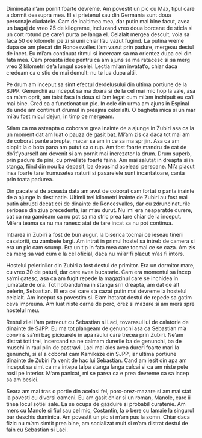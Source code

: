 Dimineata n’am pornit foarte devreme. Am povestit un pic cu Max, tipul care a dormit deasupra mea. El si prietenul sau din Germania sunt doua personaje ciudatele. Cam de inaltimea mea, dar putin mai bine facut, avea un bagaj de vreo 25 de kilograme, incluzand vreo doua borcane de sticla si un cort rotund pe care’l purta pe langa el. Celalalt mergea descult, voia sa faca 50 de kilometri pe zi si unii chiar l’au vazut fugind. La putina vreme dupa ce am plecat din Roncesvalles i’am vazut prin padure, mergeau destul de incet. Eu mi’am continuat ritmul si incercam sa ma orientez dupa cei din fata mea. Cam proasta idee pentru ca am ajuns sa ma ratacesc si sa merg vreo 2 kilometri de’a lungul soselei. Lectia mi’am invatat’o, chiar daca credeam ca o stiu de mai demult: nu te lua dupa altii.

Pe drum am inceput sa simt efectul derdelusului din ultima portiune de la SJPP. Genunchii au inceput sa ma doara si de la cel mai mic hop la vale, asa ca m’am oprit, am taiat fasa in doua si i’am legat cum mi’am inchipuit eu ca’i mai bine. Cred ca a functionat un pic. In cele din urma am ajuns in Espinal de unde am continuat drumul in preajma celorlalti. O bagheta mica si un mar mi’au fost micul dejun, in timp ce mergeam.

Stiam ca ma asteapta o coborare grea inainte de a ajunge in Zubiri asa ca la un moment dat am luat o pauza de gasit bat. Mi’am zis ca daca tot mai am de coborat pante abrupte, macar sa am in ce sa ma sprijin. Asa ca am cioplit la o bota pana am putut sa o rup. Am fost foarte mandru de cat de do’it’yourself am devenit si am pornit mai increzator la drum. Drum superb, prin padure de pini, cu priveliste foarte faina. Am mai salutat in dreapta si in stanga, fiind din nou ba depasit, ba depasind aceleasi persoane. Mi’a placut insa foarte tare frumusetea naturii si pasarelele sunt incantatoare, canta prin toata padurea.

Din pacate si de aceasta data am avut de coborat cam fortat o panta inainte de a ajunge la destinatie. Ultimii trei kilometri inainte de Zubiri au fost mai putin abrupti decat cei de dinainte de Roncesvalles, dar cu zdruncinaturile serioase din ziua precedenta, iar m’au durut. Nu imi era neaparatde durere, cat ca ma gandeam ca nu pot sa ma stric prea tare chiar de la inceput. Mi’era teama sa nu ma ranesc atat de tare incat sa nu pot continua.

Intrarea in Zubiri a fost de bun augur, la biserica tocmai ce ieseau tinerii casatoriti, cu zambete largi. Am intrat in primul hostel sa intreb de camera si era un pic cam scump. Era un tip in fata mea care tocmai ce se caza. Am zis ca merg sa vad cum e la cel oficial, daca nu mi’ar fi placut m’as fi intors.

Hostelul pelerinilor din Zubiri a fost destul de primitor. Era un dormitor mare, cu vreo 30 de paturi, dar care avea bucatarie. Cam era momentul sa incep sa’mi gatesc, asa ca am fugit repede la magazinul care se inchidea in jumatate de ora. Tot holbandu’ma in stanga si’n dreapta, am dat de alt pelerin, Sebastian. El era cel care s’a cazat putin mai devreme la hostelul celalalt. Am inceput sa povestim si. E’am hotarat destul de repede sa gatim ceva impreuna. Am luat niste carne de porc, orez si mazare si am mers spre hostelul meu.

Restul zilei l’am petrecut cu Sebastian si Laci, tovarasul lui de calatorie de dinainte de SJPP. Eu ma tot plangeam de genunchi asa ca Sebastian m’a convins sa’mi bag picioarele in apa raului care trecea prin Zubiri. Ne’am distrat toti trei, incercand sa ne calmam durerile ba de genunchi, ba de muschi in raul plin de pastravi. Laci mai ales avea dureri foarte mari la genunchi, si el a coborat cam Kamikaze din SJPP, iar ultima portiune dinainte de Zubiri i’a venit de hac lui Sebastian. Cand am iesit din apa am inceput sa simt ca ma intepa talpa stanga langa calcai si ca am niste pete rosii pe interior. M’am panicat, mi se parea ca e prea devreme ca sa incep sa am besici.

Seara am mai tras o portie din acelasi fel, porc-orez-mazare si am mai stat la povesti cu diversi oameni. Eu am gasit chiar si un roman, Manole, care ii tinea locul sotiei sale. Ea se ocupa de gazduire si probabil curatenie. Am mers cu Manole si fiul sau cel mic, Costantin, la o bere cu lamaie la singurul bar deschis duminica. Am povestit un pic si m’am pus la somn. Chiar daca fizic nu m’am simtit prea bine, am socializat mult si m’am distrat destul de fain cu Sebastian si Laci.